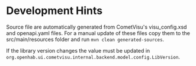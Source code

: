 # Development Hints 

Source file are automatically generated from CometVisu's visu_config.xsd and openapi.yaml files.
For a manual update of these files copy them to the src/main/resources folder and run
`mvn clean generated-sources`.

If the library version changes the value must be updated in `org.openhab.ui.cometvisu.internal.backend.model.config.LibVersion`.

